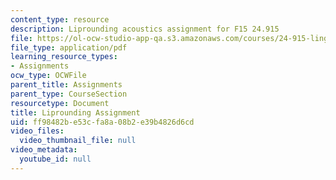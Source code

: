 ```yaml
---
content_type: resource
description: Liprounding acoustics assignment for F15 24.915
file: https://ol-ocw-studio-app-qa.s3.amazonaws.com/courses/24-915-linguistic-phonetics-fall-2015/ff98482be53cfa8a08b2e39b4826d6cd_MIT24_915F15_Assignment3.pdf
file_type: application/pdf
learning_resource_types:
- Assignments
ocw_type: OCWFile
parent_title: Assignments
parent_type: CourseSection
resourcetype: Document
title: Liprounding Assignment
uid: ff98482b-e53c-fa8a-08b2-e39b4826d6cd
video_files:
  video_thumbnail_file: null
video_metadata:
  youtube_id: null
---
```

